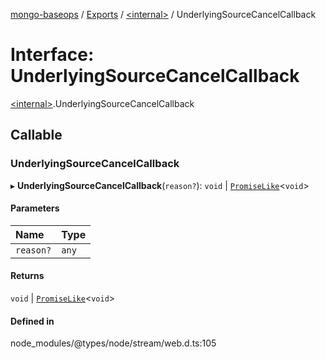 [mongo-baseops](../README.md) / [Exports](../modules.md) / [\<internal\>](../modules/internal_.md) / UnderlyingSourceCancelCallback

# Interface: UnderlyingSourceCancelCallback

[\<internal\>](../modules/internal_.md).UnderlyingSourceCancelCallback

## Callable

### UnderlyingSourceCancelCallback

▸ **UnderlyingSourceCancelCallback**(`reason?`): `void` \| [`PromiseLike`](internal_.PromiseLike.md)\<`void`\>

#### Parameters

| Name | Type |
| :------ | :------ |
| `reason?` | `any` |

#### Returns

`void` \| [`PromiseLike`](internal_.PromiseLike.md)\<`void`\>

#### Defined in

node_modules/@types/node/stream/web.d.ts:105
